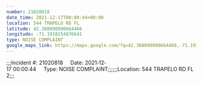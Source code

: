```yaml
---
number: 21020818
date_time: 2021-12-17T00:00:44+00:00
location: 544 TRAPELO RD FL 
latitude: 42.388090990664466
longitude: -71.1918154876641
type: NOISE COMPLAINT
google_maps_link: https://maps.google.com/?q=42.388090990664466,-71.1918154876641
---
```


;;;Incident #: 21020818     Date: 2021‐12‐17 00:00:44     Type: NOISE COMPLAINT;;;;;;Location: 544 TRAPELO RD FL 2;;;
